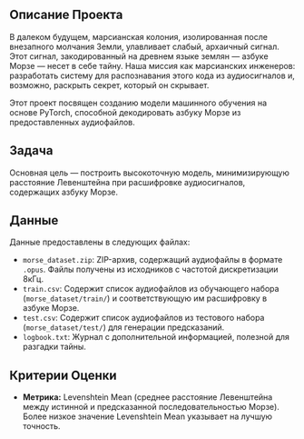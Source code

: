 ## Описание Проекта

В далеком будущем, марсианская колония, изолированная после внезапного молчания Земли, улавливает слабый, архаичный сигнал. Этот сигнал, закодированный на древнем языке землян — азбуке Морзе — несет в себе тайну. Наша миссия как марсианских инженеров: разработать систему для распознавания этого кода из аудиосигналов и, возможно, раскрыть секрет, который он скрывает.

Этот проект посвящен созданию модели машинного обучения на основе PyTorch, способной декодировать азбуку Морзе из предоставленных аудиофайлов.

## Задача

Основная цель — построить высокоточную модель, минимизирующую расстояние Левенштейна при расшифровке аудиосигналов, содержащих азбуку Морзе.

## Данные

Данные предоставлены в следующих файлах:

*   `morse_dataset.zip`: ZIP-архив, содержащий аудиофайлы в формате `.opus`. Файлы получены из исходников с частотой дискретизации 8кГц.
*   `train.csv`: Содержит список аудиофайлов из обучающего набора (`morse_dataset/train/`) и соответствующую им расшифровку в азбуке Морзе.
*   `test.csv`: Содержит список аудиофайлов из тестового набора (`morse_dataset/test/`) для генерации предсказаний.
*   `logbook.txt`: Журнал с дополнительной информацией, полезной для разгадки тайны.

## Критерии Оценки

*   **Метрика:** Levenshtein Mean (среднее расстояние Левенштейна между истинной и предсказанной последовательностью Морзе). Более низкое значение Levenshtein Mean указывает на лучшую точность.

  
